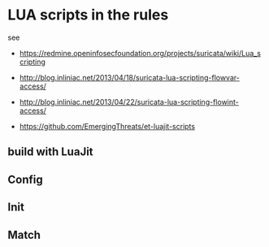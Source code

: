 # LUA scripts in the rules

see
* https://redmine.openinfosecfoundation.org/projects/suricata/wiki/Lua_scripting

* http://blog.inliniac.net/2013/04/18/suricata-lua-scripting-flowvar-access/

* http://blog.inliniac.net/2013/04/22/suricata-lua-scripting-flowint-access/

* https://github.com/EmergingThreats/et-luajit-scripts

## build with LuaJit

## Config

## Init

## Match

